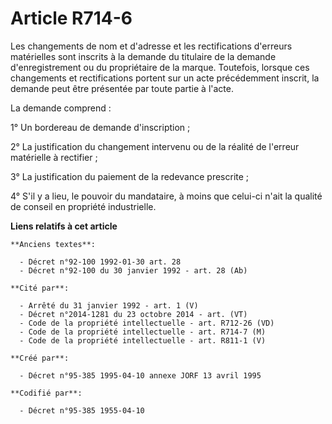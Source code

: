 # Article R714-6

Les changements de nom et d'adresse et les rectifications d'erreurs matérielles sont inscrits à la demande du titulaire de la
demande d'enregistrement ou du propriétaire de la marque. Toutefois, lorsque ces changements et rectifications portent sur un
acte précédemment inscrit, la demande peut être présentée par toute partie à l'acte.

La demande comprend :

1° Un bordereau de demande d'inscription ;

2° La justification du changement intervenu ou de la réalité de l'erreur matérielle à rectifier ;

3° La justification du paiement de la redevance prescrite ;

4° S'il y a lieu, le pouvoir du mandataire, à moins que celui-ci n'ait la qualité de conseil en propriété industrielle.

**Liens relatifs à cet article**

	**Anciens textes**:

	  - Décret n°92-100 1992-01-30 art. 28
	  - Décret n°92-100 du 30 janvier 1992 - art. 28 (Ab)

	**Cité par**:

	  - Arrêté du 31 janvier 1992 - art. 1 (V)
	  - Décret n°2014-1281 du 23 octobre 2014 - art. (VT)
	  - Code de la propriété intellectuelle - art. R712-26 (VD)
	  - Code de la propriété intellectuelle - art. R714-7 (M)
	  - Code de la propriété intellectuelle - art. R811-1 (V)

	**Créé par**:

	  - Décret n°95-385 1995-04-10 annexe JORF 13 avril 1995

	**Codifié par**:

	  - Décret n°95-385 1955-04-10
